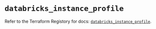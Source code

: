 # `databricks_instance_profile`

Refer to the Terraform Registory for docs: [`databricks_instance_profile`](https://registry.terraform.io/providers/databricks/databricks/1.32.0/docs/resources/instance_profile).
